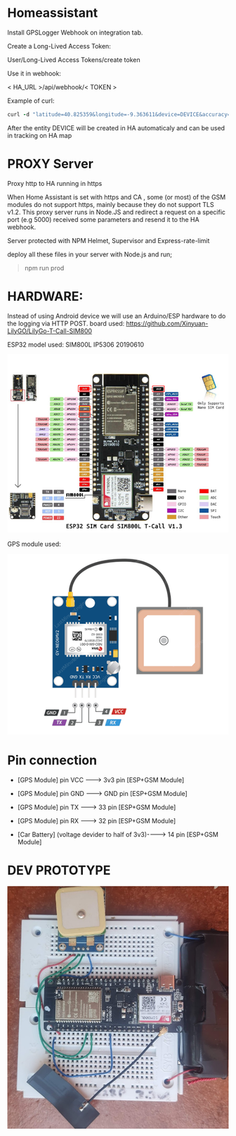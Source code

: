 # Homeassistant
Install GPSLogger Webhook on integration tab.

Create a Long-Lived Access Token:

User/Long-Lived Access Tokens/create token

Use it in webhook:

< HA_URL >/api/webhook/< TOKEN >


Example of curl:

```ruby
curl -d "latitude=40.825359&longitude=-9.363611&device=DEVICE&accuracy=10&battery=20&speed=10&altitude=100" -H "Content-Type: application/x-www-form-urlencoded" -X POST https://<HA_URL>/api/webhook/<token>
```


After the entity DEVICE will be created in HA automaticaly and can be used in tracking on HA map


# PROXY Server
Proxy http to HA running in https 

When Home Assistant is set with https and CA , some (or most) of the GSM modules do not support https, mainly because they do not support TLS v1.2.
This proxy server runs in Node.JS and redirect a request on a specific port (e.g 5000) received some parameters and resend it to the HA webhook.


Server protected with NPM Helmet, Supervisor and Express-rate-limit 

deploy all these files in your server with Node.js and run;

> npm run prod


# HARDWARE:
Instead of using Android device we will use an Arduino/ESP hardware to do the logging via HTTP POST.
board used: https://github.com/Xinyuan-LilyGO/LilyGo-T-Call-SIM800

ESP32 model used: SIM800L IP5306 20190610

![ESP+GSM module](/HARDWARE/images/TTGO_T-Call.png)


GPS module used:

![GPS module](/HARDWARE/images/gps.png)



# Pin connection


+ [GPS Module] pin VCC ---> 3v3 pin [ESP+GSM Module]

+ [GPS Module] pin GND ---> GND pin [ESP+GSM Module]

+ [GPS Module] pin TX  ---> 33 pin [ESP+GSM Module]

+ [GPS Module] pin RX  ---> 32 pin [ESP+GSM Module] 

+ [Car Battery] (voltage devider to half of 3v3)----> 14 pin [ESP+GSM Module]





# DEV PROTOTYPE
![Breadboard](/HARDWARE/images/board.png)
